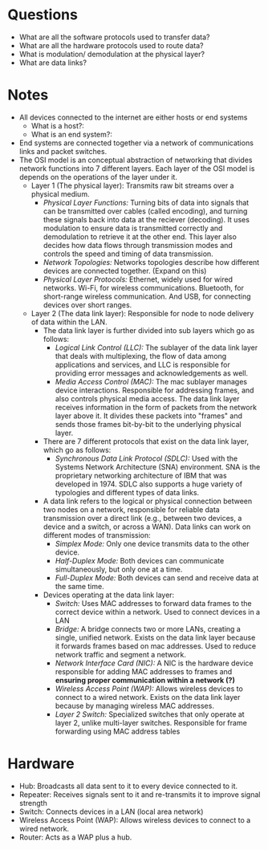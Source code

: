 # Questions
- What are all the software protocols used to transfer data?
- What are all the hardware protocols used to route data?
- What is modulation/ demodulation at the physical layer?
- What are data links?
# Notes
- All devices connected to the internet are either hosts or end systems
	- What is a host?:
	- What is an end system?:
- End systems are connected together via a network of communications links and packet switches.
- The OSI model is an conceptual abstraction of networking that divides network functions into 7 different layers. Each layer of the OSI model is depends on the operations of the layer under it.
	- Layer 1 (The physical layer): Transmits raw bit streams over a physical medium.
		- *Physical Layer Functions:* Turning bits of data into signals that can be transmitted over cables (called encoding), and turning these signals back into data at the reciever (decoding). It uses modulation to ensure data is transmitted correctly and demodulation to retrieve it at the other end. This layer also decides how data flows through transmission modes and controls the speed and timing of data transmission.
		- *Network Topologies:* Networks topologies describe how different devices are connected together. (Expand on this)
		- *Physical Layer Protocols:* Ethernet, widely used for wired networks. Wi-Fi, for wireless communications. Bluetooth, for short-range wireless communication. And USB, for connecting devices over short ranges.
	- Layer 2 (The data link layer): Responsible for node to node delivery of data within the LAN. 
		- The data link layer is further divided into sub layers which go as follows:
			- *Logical Link Control (LLC):* The sublayer of the data link layer that deals with multiplexing, the flow of data among applications and services, and LLC is responsible for providing error messages and acknowledgements as well.
			- *Media Access Control (MAC):* The mac sublayer manages device interactions. Responsible for addressing frames, and also controls physical media access. The data link layer receives information in the form of packets from the network layer above it. It divides these packets into "frames" and sends those frames bit-by-bit to the underlying physical layer.
		- There are 7 different protocols that exist on the data link layer, which go as follows:
			- *Synchronous Data Link Protocol (SDLC):* Used with the Systems Network Architecture (SNA) environment. SNA is the proprietary networking architecture of IBM that was developed in 1974. SDLC also supports a huge variety of typologies and different types of data links.
		- A data link refers to the logical or physical connection between two nodes on a network, responsible for reliable data transmission over a direct link (e.g., between two devices, a device and a switch, or across a WAN). Data links can work on different modes of transmission:
			- *Simplex Mode:* Only one device transmits data to the other device.
			- *Half-Duplex Mode:* Both devices can communicate simultaneously, but only one at a time.
			- *Full-Duplex Mode:* Both devices can send and receive data at the same time.
		- Devices operating at the data link layer:
			- *Switch:* Uses MAC addresses to forward data frames to the correct device within a network. Used to connect devices in a LAN
			- *Bridge:* A bridge connects two or more LANs, creating a single, unified network. Exists on the data link layer because it forwards frames based on mac addresses. Used to reduce network traffic and segment a network.
			- *Network Interface Card (NIC):* A NIC is the hardware device responsible for adding MAC addresses to frames and **ensuring proper communication within a network (?)**
			- *Wireless Access Point (WAP):* Allows wireless devices to connect to a wired network. Exists on the data link layer because by managing wireless MAC addresses.
			- *Layer 2 Switch:* Specialized switches that only operate at layer 2, unlike multi-layer switches. Responsible for frame forwarding using MAC address tables
# Hardware
- Hub: Broadcasts all data sent to it to every device connected to it.
- Repeater: Receives signals sent to it and re-transmits it to improve signal strength
- Switch: Connects devices in a LAN (local area network)
- Wireless Access Point (WAP): Allows wireless devices to connect to a wired network.
- Router: Acts as a WAP plus a hub.